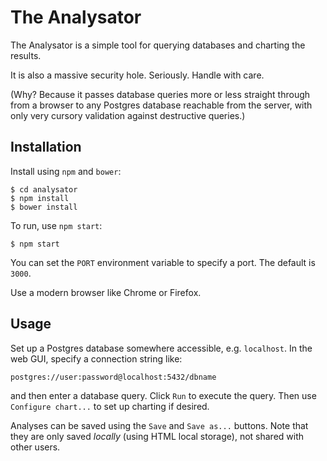 # The Analysator

The Analysator is a simple tool for querying databases and charting the results.

It is also a massive security hole. Seriously. Handle with care.

(Why? Because it passes database queries more or less straight through from a
browser to any Postgres database reachable from the server, with only very
cursory validation against destructive queries.)

## Installation

Install using `npm` and `bower`:

    $ cd analysator
    $ npm install
    $ bower install

To run, use `npm start`:

    $ npm start

You can set the `PORT` environment variable to specify a port. The default is
`3000`.

Use a modern browser like Chrome or Firefox.

## Usage

Set up a Postgres database somewhere accessible, e.g. `localhost`. In the
web GUI, specify a connection string like:

    postgres://user:password@localhost:5432/dbname

and then enter a database query. Click `Run` to execute the query. Then use
`Configure chart...` to set up charting if desired.

Analyses can be saved using the `Save` and `Save as...` buttons. Note that
they are only saved *locally* (using HTML local storage), not shared with
other users.
